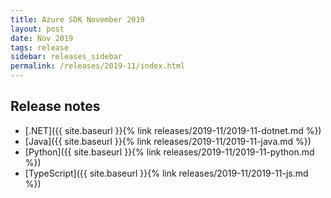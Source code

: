 ```yaml
---
title: Azure SDK November 2019
layout: post
date: Nov 2019
tags: release
sidebar: releases_sidebar
permalink: /releases/2019-11/index.html
---
```

## Release notes

* [.NET]({{ site.baseurl }}{% link releases/2019-11/2019-11-dotnet.md %})
* [Java]({{ site.baseurl }}{% link releases/2019-11/2019-11-java.md %})
* [Python]({{ site.baseurl }}{% link releases/2019-11/2019-11-python.md %})
* [TypeScript]({{ site.baseurl }}{% link releases/2019-11/2019-11-js.md %})
